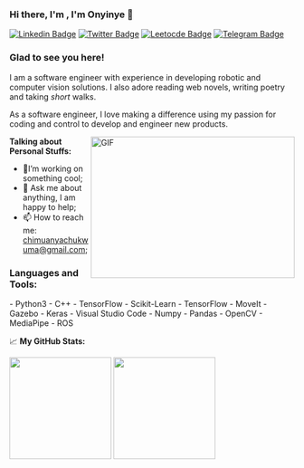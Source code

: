 ### Hi there, I'm , I'm Onyinye 👋
[![Linkedin Badge](https://img.shields.io/badge/-LinkedIn-0e76a8?style=flat-square&logo=Linkedin&logoColor=white)](https://linkedin.com/in/onyinye007)
[![Twitter Badge](https://img.shields.io/badge/-Twitter-00acee?style=flat-square&logo=Twitter&logoColor=white)](https://twitter.com/chimuania)
[![Leetocde Badge](https://img.shields.io/badge/leetcode-%2312100E.svg?&style=for-square&logo=medium&logoColor=white)](https://www.leetcode.com/onyinyechi)
[![Telegram Badge](https://img.shields.io/badge/-Telegram-0088cc?style=flat-square&logo=Telegram&logoColor=white)](https://t.me/MostlyYin)

### Glad to see you here! &nbsp;

I am a software engineer with experience in developing robotic and computer vision solutions. I also adore reading web novels, writing poetry and taking _short_ walks.

As a software engineer, I love making a difference using my passion for coding and control to develop and engineer new products.

<img align="right" alt="GIF" src="https://media.giphy.com/media/L1R1tvI9svkIWwpVYr/giphy.gif?raw=true" width="360" height="250" />
  

**Talking about Personal Stuffs:**

- 🚀I’m working on something cool;
- 💬 Ask me about anything, I am happy to help;
- 📫 How to reach me: chimuanyachukwuma@gmail.com;

<h3 align="left">Languages and Tools:</h3>
- Python3
- C++
- TensorFlow
- Scikit-Learn
- TensorFlow
- MoveIt
- Gazebo
- Keras
- Visual Studio Code
- Numpy
- Pandas
- OpenCV
- MediaPipe
- ROS

</br>


📈 **My GitHub Stats:**
<p>
  <img height="180em" src="https://github-readme-stats.vercel.app/api?username=yin-y&show_icons=true&hide_border=true&&count_private=true&include_all_commits=true" />
  <img height="180em" src="https://github-readme-stats.vercel.app/api/top-langs/?username=yin-yn&show_icons=true&hide_border=true&layout=compact&langs_count=8"/>
</p>


